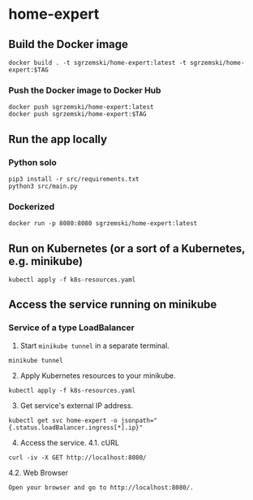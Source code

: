 # home-expert
## Build the Docker image
```commandline
docker build . -t sgrzemski/home-expert:latest -t sgrzemski/home-expert:$TAG
```

### Push the Docker image to Docker Hub
```
docker push sgrzemski/home-expert:latest
docker push sgrzemski/home-expert:$TAG
```

## Run the app locally
### Python solo
```commandline
pip3 install -r src/requirements.txt
python3 src/main.py
```

### Dockerized
```commandline
docker run -p 8080:8080 sgrzemski/home-expert:latest
```

## Run on Kubernetes (or a sort of a Kubernetes, e.g. minikube)
```commandline
kubectl apply -f k8s-resources.yaml
```

## Access the service running on minikube
### Service of a type LoadBalancer
1. Start `minikube tunnel` in a separate terminal. 
```commandline
minikube tunnel
```
2. Apply Kubernetes resources to your minikube.
```commandline
kubectl apply -f k8s-resources.yaml
```
3. Get service's external IP address.
```commandline
kubectl get svc home-expert -o jsonpath="{.status.loadBalancer.ingress[*].ip}"
```
4. Access the service.
4.1. cURL
```commandline
curl -iv -X GET http://localhost:8080/
```
4.2. Web Browser
```commandline
Open your browser and go to http://localhost:8080/.
```
